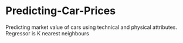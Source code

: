 # Predicting-Car-Prices
Predicting market value of cars using technical and physical attributes. Regressor is K nearest neighbours
